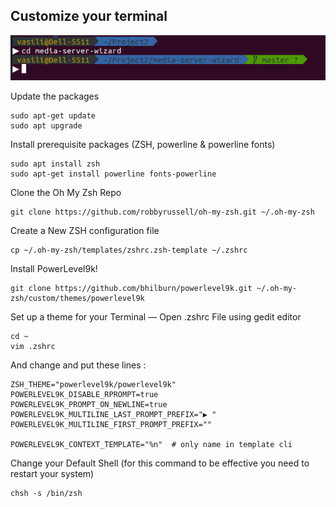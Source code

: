 ## Customize your terminal

![example](https://github.com/VasiliKavaleu/Helpers/blob/main/customizations/terminal.png)


Update the packages

```
sudo apt-get update
sudo apt upgrade
```

Install prerequisite packages (ZSH, powerline & powerline fonts)

```
sudo apt install zsh
sudo apt-get install powerline fonts-powerline
```

Clone the Oh My Zsh Repo

```
git clone https://github.com/robbyrussell/oh-my-zsh.git ~/.oh-my-zsh
```

Create a New ZSH configuration file

```
cp ~/.oh-my-zsh/templates/zshrc.zsh-template ~/.zshrc
```

Install PowerLevel9k!

```
git clone https://github.com/bhilburn/powerlevel9k.git ~/.oh-my-zsh/custom/themes/powerlevel9k
```

Set up a theme for your Terminal — Open .zshrc File using gedit editor

```
cd ~
vim .zshrc
```

And change and put these lines :

```
ZSH_THEME="powerlevel9k/powerlevel9k"
POWERLEVEL9K_DISABLE_RPROMPT=true
POWERLEVEL9K_PROMPT_ON_NEWLINE=true
POWERLEVEL9K_MULTILINE_LAST_PROMPT_PREFIX="▶ "
POWERLEVEL9K_MULTILINE_FIRST_PROMPT_PREFIX=""

POWERLEVEL9K_CONTEXT_TEMPLATE="%n"  # only name in template cli
```

Change your Default Shell (for this command to be effective you need to restart your system)

```
chsh -s /bin/zsh
```
